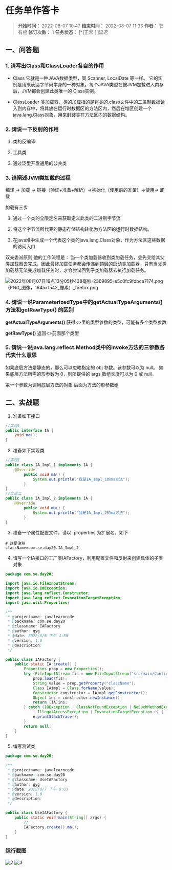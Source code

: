 [//]: # (注释
  Date: 2022-08-07 18:36:31
  LastEditors: gyg
  LastEditTime: 2022-08-07 21:04:58
  FilePath: \note\markdown\郭有根-第二十次作业.md
)

# 任务单作答卡

>**开始时间：** 2022-08-07 10:47 **结束时间：** 2022-08-07 11:33
**作者：** 郭有根 **修订次数：** 1 **任务状态：** [*]正常 [ ]延迟

## 一、问答题

### 1. 请写出Class和ClassLoader各自的作用

- Class
它就是一种JAVA数据类型，同 Scanner, LocalDate 等一样。
它的实例是用来表达字节码本身的一种对象。每个JAVA类型在被JVM加载进入内存后，JVM都会创建此类唯一的 Class实例。

- ClassLoader
类加载器，类的加载指的是将类的.class文件中的二进制数据读入到内存中，将其放在运行时数据区的方法区内，然后在堆区创建一个 java.lang.Class对象，用来封装类在方法区内的数据结构。

### 2. 请说一下反射的作用

1. 类的反编译

2. 工具类

3. 通过泛型开发通用的公共类

### 3. 请阐述JVM类加载的过程

编译 -> 加载 -> 链接（验证+准备+解析）->初始化（使用前的准备）->使用-> 卸载

加载有三步

1. 通过一个类的全限定名来获取定义此类的二进制字节流

2. 将这个字节流所代表的静态存储结构转化为方法区的运行时数据结构。

3. 在java堆中生成一个代表这个类的java.lang.Class对象，作为方法区这些数据的访问入口

双亲委派原则
    他的工作流程是： 当一个类加载器收到类加载任务，会先交给其父类加载器去完成，因此最终加载任务都会传递到顶层的启动类加载器，只有当父类加载器无法完成加载任务时，才会尝试回到子类加载器去执行加载任务。

![2022年08月07日19点13分05秒438毫秒-2369895-e5c0fc9fdbca7174.png（PNG_图像，1645x1542_像素）_firefox.png](https://s2.loli.net/2022/08/07/LFo4smBWu9zjqDM.png)

### 4. 请说一说ParameterizedType中的getActualTypeArguments()方法和getRawType() 的区别

**getActualTypeArguments()** 获得<>里的类型参数的类型，可能有多个类型参数

**getRawType()** 返回<>前面那个类型

### 5. 请说一说java.lang.reflect.Method类中的invoke方法的三参数各代表什么意思

如果底层方法是静态的，那么可以忽略指定的 obj 参数。该参数可以为 null。
如果底层方法所需的形参数为 0，则所提供的 args 数组长度可以为 0 或 null。

第一个参数为调用底层方法的对象 后面为方法的形参数组

## 二、实战题

1. 准备如下接口

```java
//实现1
public interface IA {
    void ma();
}
```

2. 准备如下实现类

```java
//实现1
public class IA_Impl_1 implements IA {
    @Override
        public void ma() {
            System.out.println("我是IA_Impl_1的ma方法");
        }
}
//实现二
public class IA_Impl_2 implements IA {
    @Override
        public void ma() {
            System.out.println("我是IA_Impl_2的ma方法");
        }
}
```

3. 准备一个属性配置文件，请以 .properties 为扩展名，如下

```properties
# 这是注释
className=com.se.day20.IA_Impl_2
```

4. 请写一个IA接口的工厂类IAFactory，利用配置文件和反射来创建具体的子类对象

```java
package com.se.day20;

import java.io.FileInputStream;
import java.io.IOException;
import java.lang.reflect.Constructor;
import java.lang.reflect.InvocationTargetException;
import java.util.Properties;

/**
 * @projectname: javalearncode
 * @packname: com.se.day20
 * @classname: IAFactory
 * @author: gyg
 * @date: 2022/8/6 下午 4:56
 * @version: 1.0
 * @description:
 */

public class IAFactory {
    public static IA create() {
        Properties prop = new Properties();
        try (FileInputStream fis = new FileInputStream("src/main/Configuration/ClassConfiguration.properties")) {
            prop.load(fis);
            String value = prop.getProperty("className");
            Class IAimpl = Class.forName(value);
            Constructor constructor = IAimpl.getConstructor();
            Object ins = constructor.newInstance();
            return (IA)ins;
        } catch (IOException | ClassNotFoundException | NoSuchMethodException | InstantiationException
            | IllegalAccessException | InvocationTargetException e) {
            e.printStackTrace();
        }
        return null;
    }
}

```

5. 编写测试类

```java
package com.se.day20;

/**
 * @projectname: javalearncode
 * @packname: com.se.day20
 * @classname: UseIAFactory
 * @author: gyg
 * @date: 2022/8/7 下午 6:03
 * @version: 1.0
 * @description:
 */

public class UseIAFactory {
    public static void main(String[] args) {
        //
        IAFactory.create().ma();
    }
}
```

### 运行截图

![2](https://s2.loli.net/2022/08/07/BzveTHQIDpaFL1U.png)
![3](https://s2.loli.net/2022/08/07/74H3kzwWQ5Np2BC.png)